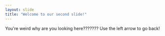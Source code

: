```yaml
---
layout: slide
title: "Welcome to our second slide!"
---
```

You're weird why are you looking here???????
Use the left arrow to go back!
